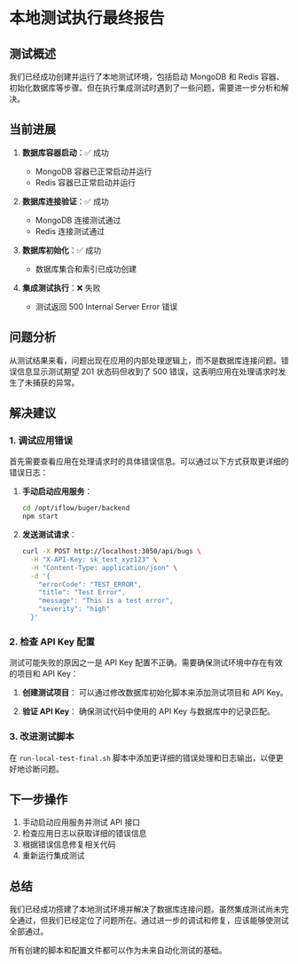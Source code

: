 # 本地测试执行最终报告

## 测试概述

我们已经成功创建并运行了本地测试环境，包括启动 MongoDB 和 Redis 容器、初始化数据库等步骤。但在执行集成测试时遇到了一些问题，需要进一步分析和解决。

## 当前进展

1. **数据库容器启动**：✅ 成功
   - MongoDB 容器已正常启动并运行
   - Redis 容器已正常启动并运行

2. **数据库连接验证**：✅ 成功
   - MongoDB 连接测试通过
   - Redis 连接测试通过

3. **数据库初始化**：✅ 成功
   - 数据库集合和索引已成功创建

4. **集成测试执行**：❌ 失败
   - 测试返回 500 Internal Server Error 错误

## 问题分析

从测试结果来看，问题出现在应用的内部处理逻辑上，而不是数据库连接问题。错误信息显示测试期望 201 状态码但收到了 500 错误，这表明应用在处理请求时发生了未捕获的异常。

## 解决建议

### 1. 调试应用错误

首先需要查看应用在处理请求时的具体错误信息。可以通过以下方式获取更详细的错误日志：

1. **手动启动应用服务**：
   ```bash
   cd /opt/iflow/buger/backend
   npm start
   ```

2. **发送测试请求**：
   ```bash
   curl -X POST http://localhost:3050/api/bugs \
     -H "X-API-Key: sk_test_xyz123" \
     -H "Content-Type: application/json" \
     -d '{
       "errorCode": "TEST_ERROR",
       "title": "Test Error",
       "message": "This is a test error",
       "severity": "high"
     }'
   ```

### 2. 检查 API Key 配置

测试可能失败的原因之一是 API Key 配置不正确。需要确保测试环境中存在有效的项目和 API Key：

1. **创建测试项目**：
   可以通过修改数据库初始化脚本来添加测试项目和 API Key。

2. **验证 API Key**：
   确保测试代码中使用的 API Key 与数据库中的记录匹配。

### 3. 改进测试脚本

在 `run-local-test-final.sh` 脚本中添加更详细的错误处理和日志输出，以便更好地诊断问题。

## 下一步操作

1. 手动启动应用服务并测试 API 接口
2. 检查应用日志以获取详细的错误信息
3. 根据错误信息修复相关代码
4. 重新运行集成测试

## 总结

我们已经成功搭建了本地测试环境并解决了数据库连接问题。虽然集成测试尚未完全通过，但我们已经定位了问题所在。通过进一步的调试和修复，应该能够使测试全部通过。

所有创建的脚本和配置文件都可以作为未来自动化测试的基础。